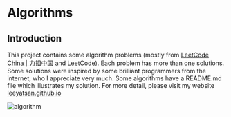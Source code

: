# Algorithms
## Introduction
This project contains some algorithm problems (mostly from [LeetCode China | 力扣中国](https://leetcode-cn.com/problemset/50/?difficulty=%E7%AE%80%E5%8D%95) and [LeetCode](https://leetcode.com/)). Each problem has more than one solutions. Some solutions were inspired by some brilliant programmers from the internet, who I appreciate very much. Some algorithms have a README.md file which illustrates my solution. For more detail, please visit my website [leeyatsan.github.io](leeyatsan.github.io)  

![algorithm](https://www.geeksforgeeks.org/wp-content/uploads/Competitive-Programming-1.jpg)  

